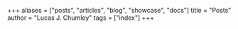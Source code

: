 +++
aliases = ["posts", "articles", "blog", "showcase", "docs"]
title = "Posts"
author = "Lucas J. Chumley"
tags = ["index"]
+++
